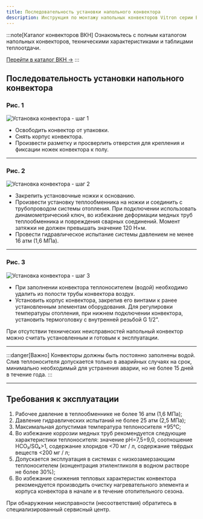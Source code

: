 ```yaml
---
title: Последовательность установки напольного конвектора
description: Инструкция по монтажу напольных конвекторов Vitron серии ВКН.
---
```


:::note[Каталог конвекторов ВКН]
Ознакомьтесь с полным каталогом напольных конвекторов, техническими характеристиками и таблицами теплоотдачи.

[Перейти в каталог ВКН →](/katalog/vkn/)
:::

## Последовательность установки напольного конвектора

### Рис. 1

![Установка конвектора - шаг 1](https://docs.wilma.ru/images/vkn/montaj-vkn-1.png)

- Освободить конвектор от упаковки.
- Снять корпус конвектора.
- Произвести разметку и просверлить отверстия для крепления и фиксации ножек конвектора к полу.

---

### Рис. 2

![Установка конвектора - шаг 2](https://docs.wilma.ru/images/vkn/montaj-vkn-2.png)

- Закрепить установочные ножки к основанию.
- Произвести установку теплообменника на ножки и соединить с трубопроводом системы отопления. При подключении использовать динамометрический ключ, во избежание деформации медных труб теплообменника и повреждения сварных соединений. Момент затяжки не должен превышать значение 120 Н×м.
- Провести гидравлическое испытание системы давлением не менее 16 атм (1,6 МПа).

---

### Рис. 3

![Установка конвектора - шаг 3](https://docs.wilma.ru/images/vkn/montaj-vkn-2.png)

- При заполнении конвектора теплоносителем (водой) необходимо удалить из полости трубы конвектора воздух.
- Установить корпус конвектора, закрепив его винтами к ранее установленным элементам оборудования. Для регулировки температуры отопления, при нижнем подключении конвектора, установить термоголовку с внутренней резьбой G 1/2".

При отсутствии технических неисправностей напольный конвектор можно считать установленным и готовым к эксплуатации.

---

:::danger[Важно]
Конвекторы должны быть постоянно заполнены водой. Слив теплоносителя допускается только в аварийных случаях на срок, минимально необходимый для устранения аварии, но не более 15 дней в течение года.
:::

---

## Требования к эксплуатации

1. Рабочее давление в теплообменнике не более 16 атм (1,6 МПа);
2. Давление гидравлических испытаний не более 25 атм (2,5 МПа);
3. Максимальная допустимая температура теплоносителя +95°С;
4. Во избежание коррозии медных труб рекомендуется следующие характеристики теплоносителя: значение рН=7,5÷9,0, соотношение HCO₃/SO₄>1, содержание хлоридов <70 мг / л, содержание твёрдых веществ <200 мг / л;
5. Допускается эксплуатация в системах с низкозамерзающим теплоносителем (концентрация этиленгликоля в водном растворе не более 30%);
6. Во избежание снижения тепловых характеристик конвектора рекомендуется производить очистку нагревательного элемента и корпуса конвектора в начале и в течение отопительного сезона.

При обнаружении неисправности (несоответствия) обратитесь в специализированный сервисный центр.
